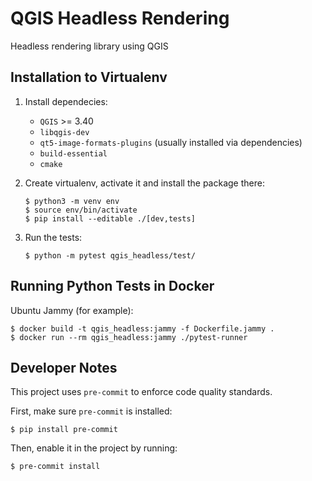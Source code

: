 # QGIS Headless Rendering

Headless rendering library using QGIS

## Installation to Virtualenv

1. Install dependecies:

   * `QGIS` >= 3.40
   * `libqgis-dev`
   * `qt5-image-formats-plugins` (usually installed via dependencies)
   * `build-essential`
   * `cmake`

2. Create virtualenv, activate it and install the package there:

    ``` shell
    $ python3 -m venv env
    $ source env/bin/activate
    $ pip install --editable ./[dev,tests]
    ```

3. Run the tests:

    ``` shell
    $ python -m pytest qgis_headless/test/
    ```

## Running Python Tests in Docker

Ubuntu Jammy (for example):

``` shell
$ docker build -t qgis_headless:jammy -f Dockerfile.jammy .
$ docker run --rm qgis_headless:jammy ./pytest-runner
```

## Developer Notes

This project uses `pre-commit` to enforce code quality standards.

First, make sure `pre-commit` is installed:

```shell
$ pip install pre-commit
```

Then, enable it in the project by running:

``` shell
$ pre-commit install
```
